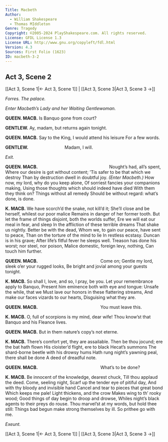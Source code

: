 ```yaml
---
Title: Macbeth
Author: 
  - William Shakespeare
  - Thomas MIddleton
Genre: Tragedy
Copyright: ©2005-2024 PlayShakespeare.com. All rights reserved.
License: GFDL License 1.3
License URL: http://www.gnu.org/copyleft/fdl.html
Version: 4.3
Sources: First Folio (1623)
ID: macbeth-3-2
---
```


## Act 3, Scene 2
[[Act 3, Scene 1|← Act 3, Scene 1]] | [[Act 3, Scene 3|Act 3, Scene 3 →]]

*Forres. The palace.*

*Enter Macbeth’s Lady and her Waiting Gentlewoman.*

**QUEEN. MACB.**
Is Banquo gone from court?

**GENTLEW.**
Ay, madam, but returns again tonight.

**QUEEN. MACB.**
Say to the King, I would attend his leisure
For a few words.

**GENTLEW.**
        Madam, I will.

*Exit.*

**QUEEN. MACB.**
                Nought’s had, all’s spent,
Where our desire is got without content;
’Tis safer to be that which we destroy
Than by destruction dwell in doubtful joy.
*(Enter Macbeth.)*
How now, my lord, why do you keep alone,
Of sorriest fancies your companions making,
Using those thoughts which should indeed have died
With them they think on? Things without all remedy
Should be without regard: what’s done, is done.

**K. MACB.**
We have scorch’d the snake, not kill’d it;
She’ll close and be herself, whilest our poor malice
Remains in danger of her former tooth.
But let the frame of things disjoint, both the worlds suffer,
Ere we will eat our meal in fear, and sleep
In the affliction of these terrible dreams
That shake us nightly. Better be with the dead,
Whom we, to gain our peace, have sent to peace,
Than on the torture of the mind to lie
In restless ecstasy. Duncan is in his grave;
After life’s fitful fever he sleeps well.
Treason has done his worst; nor steel, nor poison,
Malice domestic, foreign levy, nothing,
Can touch him further.

**QUEEN. MACB.**
              Come on;
Gentle my lord, sleek o’er your rugged looks,
Be bright and jovial among your guests tonight.

**K. MACB.**
So shall I, love, and so, I pray, be you.
Let your remembrance apply to Banquo,
Present him eminence both with eye and tongue:
Unsafe the while, that we
Must lave our honors in these flattering streams,
And make our faces vizards to our hearts,
Disguising what they are.

**QUEEN. MACB.**
              You must leave this.

**K. MACB.**
O, full of scorpions is my mind, dear wife!
Thou know’st that Banquo and his Fleance lives.

**QUEEN. MACB.**
But in them nature’s copy’s not eterne.

**K. MACB.**
There’s comfort yet, they are assailable.
Then be thou jocund; ere the bat hath flown
His cloister’d flight, ere to black Hecat’s summons
The shard-borne beetle with his drowsy hums
Hath rung night’s yawning peal, there shall be done
A deed of dreadful note.

**QUEEN. MACB.**
              What’s to be done?

**K. MACB.**
Be innocent of the knowledge, dearest chuck,
Till thou applaud the deed. Come, seeling night,
Scarf up the tender eye of pitiful day,
And with thy bloody and invisible hand
Cancel and tear to pieces that great bond
Which keeps me pale! Light thickens, and the crow
Makes wing to th’ rooky wood;
Good things of day begin to droop and drowse,
Whiles night’s black agents to their preys do rouse.
Thou marvel’st at my words, but hold thee still:
Things bad begun make strong themselves by ill.
So prithee go with me.

*Exeunt.*

[[Act 3, Scene 1|← Act 3, Scene 1]] | [[Act 3, Scene 3|Act 3, Scene 3 →]]